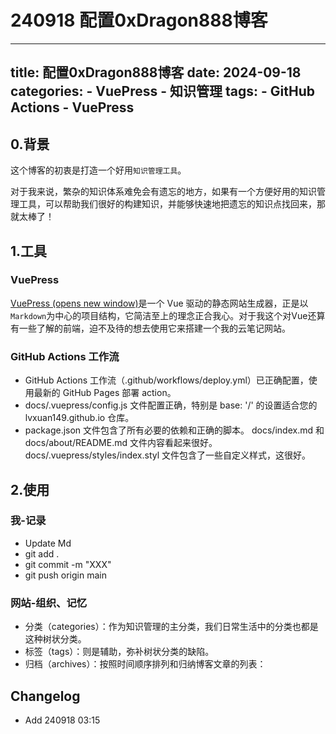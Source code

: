# 240918 配置0xDragon888博客

  ---
   title: 配置0xDragon888博客
   date: 2024-09-18
   categories:
     - VuePress
     - 知识管理
   tags:
     - GitHub Actions
     - VuePress
  ---


## 0.背景

这个博客的初衷是打造一个好用`知识管理工具`。

对于我来说，繁杂的知识体系难免会有遗忘的地方，如果有一个方便好用的知识管理工具，可以帮助我们很好的构建知识，并能够快速地把遗忘的知识点找回来，那就太棒了！

## 1.工具

### VuePress

[VuePress (opens new window)](https://vuepress.vuejs.org/zh/)是一个 Vue 驱动的静态网站生成器，正是以`Markdown`为中心的项目结构，它简洁至上的理念正合我心。对于我这个对Vue还算有一些了解的前端，迫不及待的想去使用它来搭建一个我的云笔记网站。


### GitHub Actions 工作流

-  GitHub Actions 工作流（.github/workflows/deploy.yml）已正确配置，使用最新的 GitHub Pages 部署 action。
- docs/.vuepress/config.js 文件配置正确，特别是 base: '/' 的设置适合您的 lvxuan149.github.io 仓库。
- package.json 文件包含了所有必要的依赖和正确的脚本。
docs/index.md 和 docs/about/README.md 文件内容看起来很好。
docs/.vuepress/styles/index.styl 文件包含了一些自定义样式，这很好。

## 2.使用

### 我-记录

- Update Md
- git add .
- git commit -m "XXX"
- git push origin main

### 网站-组织、记忆

- 分类（categories）：作为知识管理的主分类，我们日常生活中的分类也都是这种树状分类。
- 标签（tags）：则是辅助，弥补树状分类的缺陷。
- 归档（archives）：按照时间顺序排列和归纳博客文章的列表：


## Changelog
-  Add 240918 03:15












